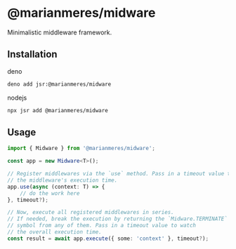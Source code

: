 # @marianmeres/midware

Minimalistic middleware framework.

## Installation

deno
```bash
deno add jsr:@marianmeres/midware
```

nodejs
```bash
npx jsr add @marianmeres/midware
```

## Usage
```ts
import { Midware } from '@marianmeres/midware';

const app = new Midware<T>();

// Register middlewares via the `use` method. Pass in a timeout value to watch 
// the middleware's execution time.
app.use(async (context: T) => {
    // do the work here
}, timeout?);

// Now, execute all registered middlewares in series.
// If needed, break the execution by returning the `Midware.TERMINATE` 
// symbol from any of them. Pass in a timeout value to watch 
// the overall execution time.
const result = await app.execute({ some: 'context' }, timeout?);
```
